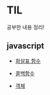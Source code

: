 # TIL

공부한 내용 정리!

## javascript

- [화살표 함수](https://github.com/wlals111/TIL/blob/main/javascript/%ED%99%94%EC%82%B4%ED%91%9C%20%ED%95%A8%EC%88%98.md)

- [콜백함수](https://github.com/wlals111/TIL/blob/main/javascript/%EC%BD%9C%EB%B0%B1%ED%95%A8%EC%88%98.md)

- [객체](https://github.com/wlals111/TIL/blob/main/javascript/%EA%B0%9D%EC%B2%B4.md)

